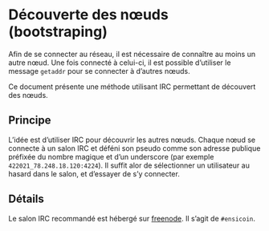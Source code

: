 # Découverte des nœuds (bootstraping)

Afin de se connecter au réseau, il est nécessaire de connaître au moins un autre nœud. Une fois connecté à celui-ci, il est possible d’utiliser le message `getaddr` pour se connecter à d’autres nœuds.

Ce document présente une méthode utilisant IRC permettant de découvert des nœuds.

## Principe

L’idée est d’utiliser IRC pour découvrir les autres nœuds. Chaque nœud se connecte à un salon IRC et déféni son pseudo comme son adresse publique préfixée du nombre magique et d’un underscore (par exemple `422021_78.248.18.120:4224`). Il suffit alor de sélectionner un utilisateur au hasard dans le salon, et d’essayer de s’y connecter.

## Détails

Le salon IRC recommandé est hébergé sur [freenode](https://freenode.net/). Il s’agit de `#ensicoin`.
